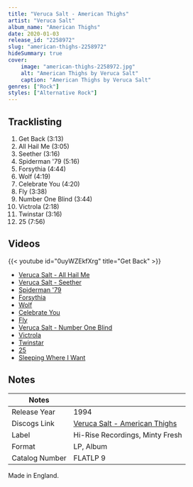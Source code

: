 ```yaml
---
title: "Veruca Salt - American Thighs"
artist: "Veruca Salt"
album_name: "American Thighs"
date: 2020-01-03
release_id: "2258972"
slug: "american-thighs-2258972"
hideSummary: true
cover:
    image: "american-thighs-2258972.jpg"
    alt: "American Thighs by Veruca Salt"
    caption: "American Thighs by Veruca Salt"
genres: ["Rock"]
styles: ["Alternative Rock"]
---
```


## Tracklisting
1. Get Back (3:13)
2. All Hail Me (3:05)
3. Seether (3:16)
4. Spiderman '79 (5:16)
5. Forsythia (4:44)
6. Wolf (4:19)
7. Celebrate You (4:20)
8. Fly (3:38)
9. Number One Blind (3:44)
10. Victrola (2:18)
11. Twinstar (3:16)
12. 25 (7:56)

## Videos
{{< youtube id="0uyWZEkfXrg" title="Get Back" >}}
- [Veruca Salt - All Hail Me](https://www.youtube.com/watch?v=ogxHkOeUfYM)
- [Veruca Salt - Seether](https://www.youtube.com/watch?v=4YrK1Rq7AKk)
- [Spiderman '79](https://www.youtube.com/watch?v=rX3P09KyxXg)
- [Forsythia](https://www.youtube.com/watch?v=hBglB1efgTM)
- [Wolf](https://www.youtube.com/watch?v=lwmAtCxIiv4)
- [Celebrate You](https://www.youtube.com/watch?v=-NCRTidV9gE)
- [Fly](https://www.youtube.com/watch?v=xkvGsRrNLxk)
- [Veruca Salt - Number One Blind](https://www.youtube.com/watch?v=tGAfZiERrcs)
- [Victrola](https://www.youtube.com/watch?v=TxsSAFzfXqE)
- [Twinstar](https://www.youtube.com/watch?v=cOJYYsjCvoQ)
- [25](https://www.youtube.com/watch?v=ZdN5FiO8NPE)
- [Sleeping Where I Want](https://www.youtube.com/watch?v=MMs86-JbM54)


## Notes

| Notes          |             |
| ---------------| ----------- |
| Release Year   | 1994 |
| Discogs Link   | [Veruca Salt - American Thighs](https://www.discogs.com/release/2258972-Veruca-Salt-American-Thighs) |
| Label          | Hi-Rise Recordings, Minty Fresh |
| Format         | LP, Album |
| Catalog Number | FLATLP 9 |

Made in England.

